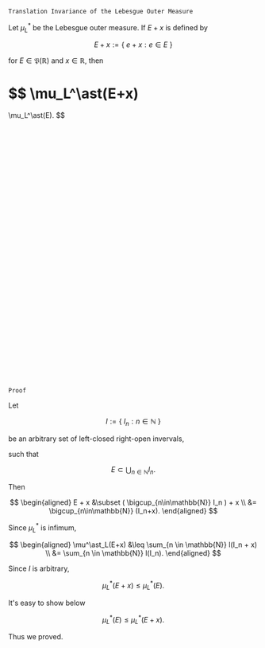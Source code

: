 ```
Translation Invariance of the Lebesgue Outer Measure
```

Let $\mu^*_L$ be the Lebesgue outer measure. If $E+x$ is defined by

$$
E+x := \{ \ e+x: e \in E \ \}
$$

for 
$E \in \mathfrak{P}(\mathbb{R})$ and $x\in \mathbb{R}$, then

$$
\mu_L^\ast(E+x)
=
\mu_L^\ast(E).
$$




<!-- such that for $I_n:=[a_n, b_n)\ s.t. \ a_n, b_n \in \R,$

$$
l(I_n)= b_n - a_n,
$$

and

$$
\begin{aligned}
\mu_L^\ast(E)
&:=
\inf_{\{I_n\}}
\{ \ 
    \sum_{n \in \mathbb{N}}
    l(I_n): E\subset \bigcup_{n \in \mathbb{N}} I_n 
    % s.t. \ I_n=[a_n, b_n), \ a_n, b_n \in \R
\ \}.
\end{aligned}
$$ -->



<br>
<br>
<br>
<br>
<br>
<br>
<br>
<br>
<br>
<br>
<br>
<br>
<br>
<br>
<br>
<br>
<br>
<br>
<br>
<br>
<br>
<br>
<br>
<br>
<br>
<br>
<br>
<br>
<br>
<br>

```
Proof
```

Let

$$
I:=
\{ \ 
    I_n: n \in \mathbb{N} 
\ \}
$$

be an arbitrary set of left-closed right-open invervals,

such that

$$
E
\subset
\bigcup_{n \in \mathbb{N}}
I_n.
$$


<!-- 
so as 

$$
(
    \bigcup_{n\in\mathbb{N}}I_n
)  + x,
$$ -->

Then

$$
\begin{aligned}
E + x
&\subset
(
    \bigcup_{n\in\mathbb{N}}
    I_n
) + x \\
&=
\bigcup_{n\in\mathbb{N}}
(I_n+x).
\end{aligned}
$$

Since $\mu^\ast_L$ is infimum,

$$
\begin{aligned}
\mu^\ast_L(E+x)
&\leq
\sum_{n \in \mathbb{N}}
l(I_n + x) \\
&=
\sum_{n \in \mathbb{N}}
l(I_n).
\end{aligned}
$$

Since $I$ is arbitrary,

$$
\mu^\ast_L(E+x)
\leq
\mu^\ast_L(E).
$$

It's easy to show below

$$
\mu^\ast_L(E)
\leq
\mu^\ast_L(E+x).
$$

Thus we proved.